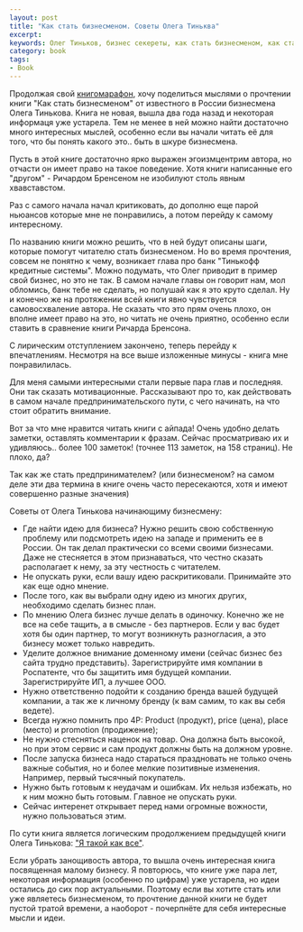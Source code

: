 ```yaml
---
layout: post
title: "Как стать бизнесменом. Советы Олега Тиньква"
excerpt:
keywords: Олег Тиньков, бизнес секереты, как стать бизнесменом, как стать предпринимателем, с чего начать свой бизнес
category: book
tags:
- Book
---
```


Продолжая свой [книгомарафон]({{site.url}}/about/books), хочу поделиться мыслями о прочтении книги "Как стать бизнесменом" от известного в России бизнесмена Олега Тинькова.
Книга не новая, вышла два года назад и некоторая информаця уже устарела. Тем не менее в ней можно найти достаточно много интересных мыслей, особенно если вы начали читать её для того, что бы понять какого это.. быть в шкуре бизнесмена.

Пусть в этой книге достаточно ярко выражен эгоизмцентрим автора, но отчасти он имеет право на такое поведение. Хотя книги написанные его "другом" - Ричардом Бренсеном не изобилуют столь явным хвавставстом.

Раз с самого начала начал критиковать, до дополню еще парой ньюансов которые мне не понравились, а потом перейду к самому интересному.

По названию книги можно решить, что в ней будут описаны шаги, которые помогут читателю стать бизнесменом. Но во время прочтения, совсем не понятно к чему, возникает глава про банк "Тинькофф кредитные системы".
Можно подумать, что Олег приводит в пример свой бизнес, но это не так. В самом начале главы он говорит нам, мол обломись, банк тебе не сделать, но полушай как я это круто сделал.
Ну и конечно же на протяжении всей книги явно чувствуется самовосхваление автора. Не сказать что это прям очень плохо, он вполне имеет право на это, но читать не очень приятно, особенно если ставить в сравнение книги Ричарда Бренсона.

С лирическим отступлением закончено, теперь перейду к впечатлениям. Несмотря на все выше изложенные минусы - книга мне понравилилась.

Для меня самыми интересными стали первые пара глав и последняя. Они так сказать мотивационные. Рассказывают про то, как действовать в самом начале предпринимательского пути, с чего начинать, на что стоит обратить внимание.

Вот за что мне нравится читать книги с айпада! Очень удобно делать заметки, оставлять комментарии к фразам. Сейчас просматриваю их и удивляюсь.. более 100 заметок! (точнее 113 заметок, на 158 страниц). Не плохо, да?

Так как же стать предпринимателем? (или бизнесменом? на самом деле эти два термина в книге очень часто пересекаются, хотя и имеют совершенно разные значения)

Советы от Олега Тинькова начинающиму бизнесмену:

- Где найти идею для бизнеса? Нужно решить свою собственную проблему или подсмотреть идею на западе и применить ее в России. Он так делал практически со всеми своими бизнесами. Даже не стесняется в этом признаваться, что честно сказать располагает к нему, за эту честность с читателем.
- Не опускать руки, если вашу идею раскритиковали. Принимайте это как еще одно мнение.
- После того, как вы выбрали одну идею из многих других, необходимо сделать бизнес план.
- По мнению Олега бизнес лучше делать в одиночку. Конечно же не все на себе тащить, а в смысле - без партнеров. Если у вас будет хотя бы один партнер, то могут возникнуть разногласия, а это бизнесу может только навредить.
- Уделите должное внимание доменному имени (сейчас бизнес без сайта трудно представить). Зарегистрируйте имя компании в Роспатенте, что бы защитить имя будущей компании. Зарегистрируйте ИП, а лучшее ООО.
- Нужно ответственно подойти к созданию бренда вашей будущей компании, а так же к личному бренду (к вам самим, то как вы себя ведете).
- Всегда нужно помнить про 4P: Product (продукт), price (цена), place (место) и promotion (продижение);
- Не нужно стесняться наценок на товар. Она должна быть высокой, но при этом сервис и сам продукт должны быть на должном уровне.
- После запуска бизнеса надо стараться праздновать не только очень важные события, но и более мелкие позитивные изменения. Например, первый тысячный покупатель.
- Нужно быть готовым к неудачам и ошибкам. Их нельзя избежать, но к ним можно быть готовым. Главное не опускать руки.
- Сейчас интеренет открывает перед нами огромные вожности, нужно пользоваться этим.

По сути книга является логическим продолжением предыдущей книги Олега Тинькова: ["Я такой как все"]({{site.url}}/book/2011/05/oleg-tinkov-ya-takoy-kak-vse/).

Если убрать занощивость автора, то вышла очень интересная книга посвященная малому бизнесу. Я повторюсь, что книге уже пара лет, некоторая информация (особенно по цифрам) уже устарела, но идеи остались до сих пор актуальными.
Поэтому если вы хотите стать или уже являетесь бизнесменом, то прочтение данной книги не будет пустой тратой времени, а наоборот - почерпнёте для себя интересные мысли и идеи.


